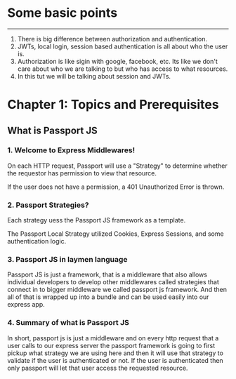 # Some basic points
---
1. There is big difference between authorization and authentication.
2. JWTs, local login, session based authentication is all about who the user is.
3. Authorization is like sigin with google, facebook, etc. Its like we don't care about who we are talking to but who has access to what resources.
4. In this tut we will be talking about session and JWTs.



# Chapter 1: Topics and Prerequisites

## What is Passport JS
### 1. Welcome to Express Middlewares!

On each HTTP request, Passport will use a "Strategy" 
to determine whether the requestor has permission to view that resource.

If the user does not have a permission, a 401 Unauthorized Error is thrown.

### 2. Passport Strategies?

Each strategy uess the Passport JS framework as a template.

The Passport Local Strategy utilized Cookies, Express Sessions, and some authentication logic.
### 3. Passport JS in laymen language 

 Passport JS is just a framework, that is a middleware that also allows individual developers to develop other middlewares called strategies that connect in to bigger middleware we called passport js framework. And then all of that is wrapped up into a bundle and can be used easily into our express app.

### 4. Summary of what is Passport JS

In short, passport js is just a middleware and on every http request that a user calls to our express server the passport framework is going to first pickup what strategy we are using here and then it will use that strategy to validate if the user is authenticated or not.
If the user is authenticated then only passport will let that user access the requested resource.
